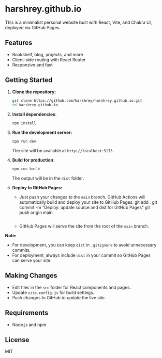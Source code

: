 # harshrey.github.io

This is a minimalist personal website built with React, Vite, and Chakra UI, deployed via GitHub Pages.

## Features
- Bookshelf, blog, projects, and more
- Client-side routing with React Router
- Responsive and fast

## Getting Started

1. **Clone the repository:**
   ```sh
   git clone https://github.com/harshrey/harshrey.github.io.git
   cd harshrey.github.io
   ```

2. **Install dependencies:**
   ```sh
   npm install
   ```

3. **Run the development server:**
   ```sh
   npm run dev
   ```
   The site will be available at `http://localhost:5173`.

4. **Build for production:**
   ```sh
   npm run build
   ```
   The output will be in the `dist` folder.


5. **Deploy to GitHub Pages:**
   - Just push your changes to the `main` branch. GitHub Actions will automatically build and deploy your site to GitHub Pages.
       git add .
       git commit -m "Deploy: update source and dist for GitHub Pages"
       git push origin main
       ```
    - GitHub Pages will serve the site from the root of the `main` branch.

**Note:**
- For development, you can keep `dist` in `.gitignore` to avoid unnecessary commits.
- For deployment, always include `dist` in your commit so GitHub Pages can serve your site.

## Making Changes
- Edit files in the `src` folder for React components and pages.
- Update `vite.config.js` for build settings.
- Push changes to GitHub to update the live site.

## Requirements
- Node.js and npm

## License
MIT
